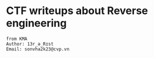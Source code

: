 ﻿# CTF writeups about Reverse engineering

```
from KMA
Author: 13r_ə_Rɪst
Email: sonvha2k23@cvp.vn
```
